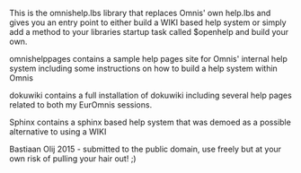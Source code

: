 This is the omnishelp.lbs library that replaces Omnis' own help.lbs and gives you an entry point to either build a WIKI based help system or simply add a method to your libraries startup task called $openhelp and build your own.

omnishelppages contains a sample help pages site for Omnis' internal help system including some instructions on how to build a help system within Omnis

dokuwiki contains a full installation of dokuwiki including several help pages related to both my EurOmnis sessions.

Sphinx contains a sphinx based help system that was demoed as a possible alternative to using a WIKI

Bastiaan Olij 2015 - submitted to the public domain, use freely but at your own risk of pulling your hair out! ;)